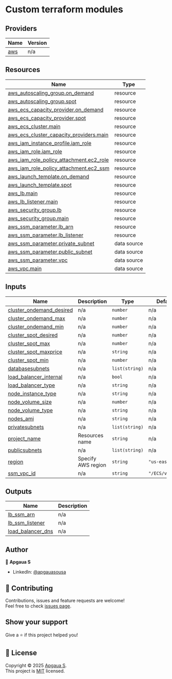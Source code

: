 <!-- BEGIN_TF_DOCS -->
# Custom terraform modules

## Providers

| Name | Version |
|------|---------|
| <a name="provider_aws"></a> [aws](#provider\_aws) | n/a |

## Resources

| Name | Type |
|------|------|
| [aws_autoscaling_group.on_demand](https://registry.terraform.io/providers/hashicorp/aws/latest/docs/resources/autoscaling_group) | resource |
| [aws_autoscaling_group.spot](https://registry.terraform.io/providers/hashicorp/aws/latest/docs/resources/autoscaling_group) | resource |
| [aws_ecs_capacity_provider.on_demand](https://registry.terraform.io/providers/hashicorp/aws/latest/docs/resources/ecs_capacity_provider) | resource |
| [aws_ecs_capacity_provider.spot](https://registry.terraform.io/providers/hashicorp/aws/latest/docs/resources/ecs_capacity_provider) | resource |
| [aws_ecs_cluster.main](https://registry.terraform.io/providers/hashicorp/aws/latest/docs/resources/ecs_cluster) | resource |
| [aws_ecs_cluster_capacity_providers.main](https://registry.terraform.io/providers/hashicorp/aws/latest/docs/resources/ecs_cluster_capacity_providers) | resource |
| [aws_iam_instance_profile.iam_role](https://registry.terraform.io/providers/hashicorp/aws/latest/docs/resources/iam_instance_profile) | resource |
| [aws_iam_role.iam_role](https://registry.terraform.io/providers/hashicorp/aws/latest/docs/resources/iam_role) | resource |
| [aws_iam_role_policy_attachment.ec2_role](https://registry.terraform.io/providers/hashicorp/aws/latest/docs/resources/iam_role_policy_attachment) | resource |
| [aws_iam_role_policy_attachment.ec2_ssm](https://registry.terraform.io/providers/hashicorp/aws/latest/docs/resources/iam_role_policy_attachment) | resource |
| [aws_launch_template.on_demand](https://registry.terraform.io/providers/hashicorp/aws/latest/docs/resources/launch_template) | resource |
| [aws_launch_template.spot](https://registry.terraform.io/providers/hashicorp/aws/latest/docs/resources/launch_template) | resource |
| [aws_lb.main](https://registry.terraform.io/providers/hashicorp/aws/latest/docs/resources/lb) | resource |
| [aws_lb_listener.main](https://registry.terraform.io/providers/hashicorp/aws/latest/docs/resources/lb_listener) | resource |
| [aws_security_group.lb](https://registry.terraform.io/providers/hashicorp/aws/latest/docs/resources/security_group) | resource |
| [aws_security_group.main](https://registry.terraform.io/providers/hashicorp/aws/latest/docs/resources/security_group) | resource |
| [aws_ssm_parameter.lb_arn](https://registry.terraform.io/providers/hashicorp/aws/latest/docs/resources/ssm_parameter) | resource |
| [aws_ssm_parameter.lb_listener](https://registry.terraform.io/providers/hashicorp/aws/latest/docs/resources/ssm_parameter) | resource |
| [aws_ssm_parameter.private_subnet](https://registry.terraform.io/providers/hashicorp/aws/latest/docs/data-sources/ssm_parameter) | data source |
| [aws_ssm_parameter.public_subnet](https://registry.terraform.io/providers/hashicorp/aws/latest/docs/data-sources/ssm_parameter) | data source |
| [aws_ssm_parameter.vpc](https://registry.terraform.io/providers/hashicorp/aws/latest/docs/data-sources/ssm_parameter) | data source |
| [aws_vpc.main](https://registry.terraform.io/providers/hashicorp/aws/latest/docs/data-sources/vpc) | data source |

## Inputs

| Name | Description | Type | Default | Required |
|------|-------------|------|---------|:--------:|
| <a name="input_cluster_ondemand_desired"></a> [cluster\_ondemand\_desired](#input\_cluster\_ondemand\_desired) | n/a | `number` | n/a | yes |
| <a name="input_cluster_ondemand_max"></a> [cluster\_ondemand\_max](#input\_cluster\_ondemand\_max) | n/a | `number` | n/a | yes |
| <a name="input_cluster_ondemand_min"></a> [cluster\_ondemand\_min](#input\_cluster\_ondemand\_min) | n/a | `number` | n/a | yes |
| <a name="input_cluster_spot_desired"></a> [cluster\_spot\_desired](#input\_cluster\_spot\_desired) | n/a | `number` | n/a | yes |
| <a name="input_cluster_spot_max"></a> [cluster\_spot\_max](#input\_cluster\_spot\_max) | n/a | `number` | n/a | yes |
| <a name="input_cluster_spot_maxprice"></a> [cluster\_spot\_maxprice](#input\_cluster\_spot\_maxprice) | n/a | `string` | n/a | yes |
| <a name="input_cluster_spot_min"></a> [cluster\_spot\_min](#input\_cluster\_spot\_min) | n/a | `number` | n/a | yes |
| <a name="input_databasesubnets"></a> [databasesubnets](#input\_databasesubnets) | n/a | `list(string)` | n/a | yes |
| <a name="input_load_balancer_internal"></a> [load\_balancer\_internal](#input\_load\_balancer\_internal) | n/a | `bool` | n/a | yes |
| <a name="input_load_balancer_type"></a> [load\_balancer\_type](#input\_load\_balancer\_type) | n/a | `string` | n/a | yes |
| <a name="input_node_instance_type"></a> [node\_instance\_type](#input\_node\_instance\_type) | n/a | `string` | n/a | yes |
| <a name="input_node_volume_size"></a> [node\_volume\_size](#input\_node\_volume\_size) | n/a | `number` | n/a | yes |
| <a name="input_node_volume_type"></a> [node\_volume\_type](#input\_node\_volume\_type) | n/a | `string` | n/a | yes |
| <a name="input_nodes_ami"></a> [nodes\_ami](#input\_nodes\_ami) | n/a | `string` | n/a | yes |
| <a name="input_privatesubnets"></a> [privatesubnets](#input\_privatesubnets) | n/a | `list(string)` | n/a | yes |
| <a name="input_project_name"></a> [project\_name](#input\_project\_name) | Resources name | `string` | n/a | yes |
| <a name="input_publicsubnets"></a> [publicsubnets](#input\_publicsubnets) | n/a | `list(string)` | n/a | yes |
| <a name="input_region"></a> [region](#input\_region) | Specify AWS region | `string` | `"us-east-1"` | no |
| <a name="input_ssm_vpc_id"></a> [ssm\_vpc\_id](#input\_ssm\_vpc\_id) | n/a | `string` | `"/ECS/vpc/id"` | no |

## Outputs

| Name | Description |
|------|-------------|
| <a name="output_lb_ssm_arn"></a> [lb\_ssm\_arn](#output\_lb\_ssm\_arn) | n/a |
| <a name="output_lb_ssm_listener"></a> [lb\_ssm\_listener](#output\_lb\_ssm\_listener) | n/a |
| <a name="output_load_balancer_dns"></a> [load\_balancer\_dns](#output\_load\_balancer\_dns) | n/a |

## Author

👤 **Apgaua S**

* LinkedIn: [@apgauasousa](https://linkedin.com/in/apgauasousa)

## 🤝 Contributing

Contributions, issues and feature requests are welcome!<br />Feel free to check [issues page](/issues).

## Show your support

Give a ⭐️ if this project helped you!

## 📝 License

Copyright © 2025 [Apgaua S](https://github.com/apgaua).<br />
This project is [MIT](LICENSE) licensed.
<!-- END_TF_DOCS -->